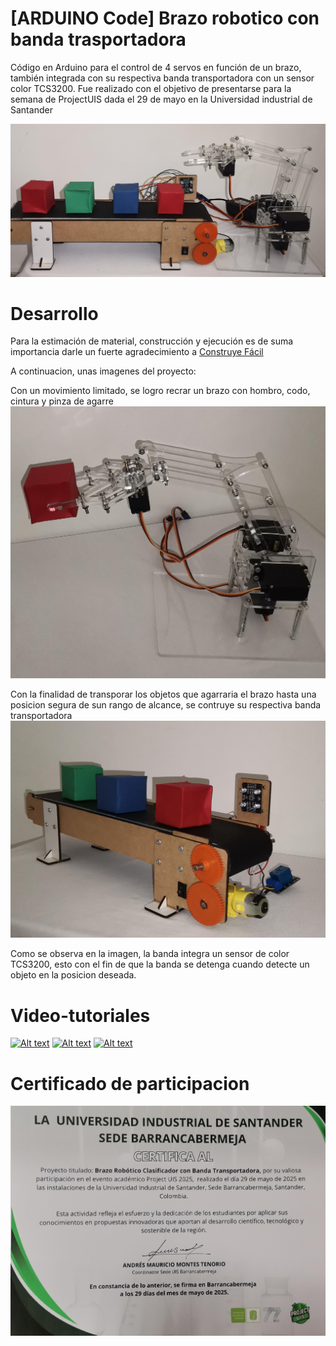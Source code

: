 # [ARDUINO Code] Brazo robotico con banda trasportadora
Código en Arduino para el control de 4 servos en función de un brazo, también integrada con su respectiva banda transportadora con un sensor color TCS3200. Fue realizado con el objetivo de presentarse para la semana de ProjectUIS dada el 29 de mayo en la Universidad industrial de Santander

![Image](https://github.com/Juancho-jebq/Brazo-robotico-con-banda-trasportadora-en-Arduino/blob/main/Images/1.jpg)

# Desarrollo
Para la estimación de material, construcción y ejecución es de suma importancia darle un fuerte agradecimiento a [Construye Fácil](https://youtube.com/@construyefacil?si=d0X6hGklhITC6WKE)

A continuacion, unas imagenes del proyecto:

Con un movimiento limitado, se logro recrar un brazo con hombro, codo, cintura y pinza de agarre
![Image](https://github.com/Juancho-jebq/Brazo-robotico-con-banda-trasportadora-en-Arduino/blob/be6a9dc47f9f292d49b24ca145a76044b0ed579b/Images/3.jpg)

Con la finalidad de transporar los objetos que agarraria el brazo hasta una posicion segura de sun rango de alcance, se contruye su respectiva banda transportadora
![Image](https://github.com/Juancho-jebq/Brazo-robotico-con-banda-trasportadora-en-Arduino/blob/7ee7cbdfd962c6ebeb8633b067a652d5d6a096a7/Images/4.jpg)

Como se observa en la imagen, la banda integra un sensor de color TCS3200, esto con el fin de que la banda se detenga cuando detecte un objeto en la posicion deseada.

# Video-tutoriales

[![Alt text](https://i.ytimg.com/vi/7t7-bZ4KnVc/hqdefault.jpg?sqp=-oaymwEnCNACELwBSFryq4qpAxkIARUAAIhCGAHYAQHiAQoIGBACGAY4AUAB&rs=AOn4CLDlGEVhkSH4b269xgtZtIdeUwpvQw)](https://www.youtube.com/watch?v=7t7-bZ4KnVc)
[![Alt text](https://i.ytimg.com/vi/f8j5goBDJTM/hqdefault.jpg?sqp=-oaymwEnCNACELwBSFryq4qpAxkIARUAAIhCGAHYAQHiAQoIGBACGAY4AUAB&rs=AOn4CLD0WItskKvo00bVRp0dSE4B5TPFpw)](https://www.youtube.com/watch?v=f8j5goBDJTM&t=434s)
[![Alt text](https://i.ytimg.com/vi/PjL9drjZAQU/hqdefault.jpg?sqp=-oaymwEnCNACELwBSFryq4qpAxkIARUAAIhCGAHYAQHiAQoIGBACGAY4AUAB&rs=AOn4CLCtiJBOpCGfTfBftbIdtFELhDPoqA)](https://www.youtube.com/watch?v=PjL9drjZAQU&t=391s)

# Certificado de participacion
![Image](https://github.com/Juancho-jebq/Brazo-robotico-con-banda-trasportadora-en-Arduino/blob/e0c67381a2cdd28fd6bf3d37fb7a555f35e3e1ad/Images/C.jpg)
